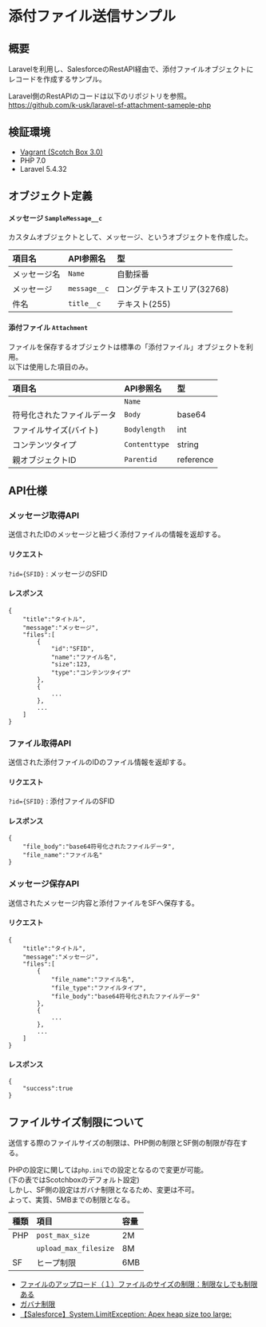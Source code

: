 # 添付ファイル送信サンプル
## 概要
Laravelを利用し、SalesforceのRestAPI経由で、添付ファイルオブジェクトにレコードを作成するサンプル。

Laravel側のRestAPIのコードは以下のリポジトリを参照。  
<https://github.com/k-usk/laravel-sf-attachment-sameple-php>

## 検証環境

* [Vagrant (Scotch Box 3.0)](https://box.scotch.io/)
* PHP 7.0
* Laravel 5.4.32

## オブジェクト定義
#### メッセージ `SampleMessage__c`
カスタムオブジェクトとして、メッセージ、というオブジェクトを作成した。

| 項目名 | API参照名 | 型 |
| :-- | :-- | :-- |
| メッセージ名 | `Name` | 自動採番 |
| メッセージ | `message__c` | ロングテキストエリア(32768) |
| 件名 | `title__c` | テキスト(255) |

#### 添付ファイル `Attachment`
ファイルを保存するオブジェクトは標準の「添付ファイル」オブジェクトを利用。  
以下は使用した項目のみ。

| 項目名 | API参照名 | 型 |
| :-- | :-- | :-- |
|  | `Name` |  |
| 符号化されたファイルデータ | `Body` | base64 |
| ファイルサイズ(バイト) | `Bodylength` | int |
| コンテンツタイプ | `Contenttype` | string |
| 親オブジェクトID | `Parentid` | reference |

## API仕様
### メッセージ取得API
送信されたIDのメッセージと紐づく添付ファイルの情報を返却する。

#### リクエスト

`?id={SFID}` : メッセージのSFID

#### レスポンス

```
{
	"title":"タイトル",
	"message":"メッセージ",
	"files":[
		{
			"id":"SFID",
			"name":"ファイル名",
			"size":123,
			"type":"コンテンツタイプ"
		},
		{
			...
		},
		...
	]
}
```

### ファイル取得API
送信された添付ファイルのIDのファイル情報を返却する。

#### リクエスト

`?id={SFID}` : 添付ファイルのSFID

#### レスポンス

```
{
	"file_body":"base64符号化されたファイルデータ",
	"file_name":"ファイル名"
}	
```

### メッセージ保存API
送信されたメッセージ内容と添付ファイルをSFへ保存する。

#### リクエスト

```
{
	"title":"タイトル",
	"message":"メッセージ",
	"files":[
		{
			"file_name":"ファイル名",
			"file_type":"ファイルタイプ",
			"file_body":"base64符号化されたファイルデータ"
		},
		{
			...
		},
		...
	]
}
```

#### レスポンス

```
{
	"success":true
}	
```

## ファイルサイズ制限について

送信する際のファイルサイズの制限は、PHP側の制限とSF側の制限が存在する。

PHPの設定に関しては`php.ini`での設定となるので変更が可能。  
(下の表ではScotchboxのデフォルト設定)  
しかし、SF側の設定はガバナ制限となるため、変更は不可。  
よって、実質、5MBまでの制限となる。

| 種類 | 項目 | 容量 |
| :-- | :-- | :-- |
| PHP | `post_max_size` | 2M |
|  | `upload_max_filesize` | 8M |
| SF | ヒープ制限 | 6MB |

* [ファイルのアップロード（１）ファイルのサイズの制限：制限なしでも制限ある](http://www.larajapan.com/2016/03/26/%E3%83%95%E3%82%A1%E3%82%A4%E3%83%AB%E3%81%AE%E3%82%A2%E3%83%83%E3%83%97%E3%83%AD%E3%83%BC%E3%83%89%EF%BC%88%EF%BC%91%EF%BC%89%E3%83%95%E3%82%A1%E3%82%A4%E3%83%AB%E3%81%AE%E3%82%B5%E3%82%A4%E3%82%BA/)
* [ガバナ制限](https://developer.salesforce.com/docs/atlas.ja-jp.salesforce_app_limits_cheatsheet.meta/salesforce_app_limits_cheatsheet/salesforce_app_limits_platform_apexgov.htm)
* [【Salesforce】System.LimitException: Apex heap size too large:](http://www.subnetwork.jp/blog/?p=710)
